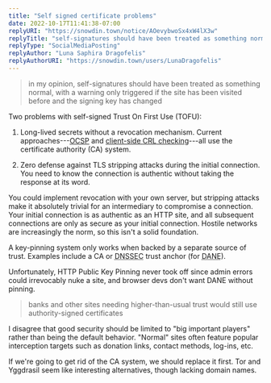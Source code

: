 ```yaml
---
title: "Self signed certificate problems"
date: 2022-10-17T11:41:38-07:00
replyURI: "https://snowdin.town/notice/AOevybwoSx4xW4lX3w"
replyTitle: "self-signatures should have been treated as something normal"
replyType: "SocialMediaPosting"
replyAuthor: "Luna Saphira Dragofelis"
replyAuthorURI: "https://snowdin.town/users/LunaDragofelis"
---
```

> in my opinion, self-signatures should have been treated as something normal, with a warning only triggered if the site has been visited before and the signing key has changed

Two problems with self-signed Trust On First Use (<abbr>TOFU</abbr>):

1. Long-lived secrets without a revocation mechanism. Current approaches---[<abbr>OCSP</abbr>](https://en.wikipedia.org/wiki/Online_Certificate_Status_Protocol) and [client-side <abbr>CRL</abbr> checking](https://letsencrypt.org/2022/09/07/new-life-for-crls.html)---all use the certificate authority (<abbr>CA</abbr>) system.

2. Zero defense against TLS stripping attacks during the initial connection. You need to know the connection is authentic without taking the response at its word.

You could implement revocation with your own server, but stripping attacks make it absolutely trivial for an intermediary to compromise a connection. Your initial connection is as authentic as an HTTP site, and all subsequent connections are only as secure as your initial connection. Hostile networks are increasingly the norm, so this isn't a solid foundation.

A key-pinning system only works when backed by a separate source of trust. Examples include a <abbr>CA</abbr> or <abbr title="Domain Name System Security Extensions">DNSSEC</abbr> trust anchor (for <abbr title="DNS-based Authentication of Named Entities">DANE</abbr>).

Unfortunately, HTTP Public Key Pinning never took off since admin errors could irrevocably nuke a site, and browser devs don't want <abbr>DANE</abbr> without pinning.

> banks and other sites needing higher-than-usual trust would still use authority-signed certificates

I disagree that good security should be limited to "big important players" rather than being the default behavior. "Normal" sites often feature popular interception targets such as donation links, contact methods, log-ins, etc.

If we're going to get rid of the <abbr>CA</abbr> system, we should replace it first. Tor and Yggdrasil seem like interesting alternatives, though lacking domain names.

